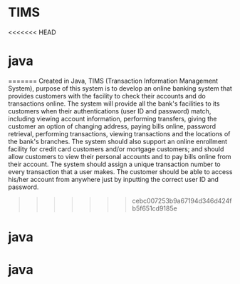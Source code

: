 # TIMS
<<<<<<< HEAD
# java
=======
Created in Java, TIMS (Transaction Information Management System), purpose of this system is to develop an online banking system that provides customers with the facility to check their accounts and do transactions online. The system will provide all the bank's facilities to its customers when their authentications (user ID and password) match, including viewing account information, performing transfers, giving the customer an option of changing address, paying bills online, password retrieval, performing transactions, viewing transactions and the locations of the bank's branches. 
The system should also support an online enrollment facility for credit card customers and/or mortgage customers; and should allow customers to view their personal accounts and to pay bills online from their account. 
The system should assign a unique transaction number to every transaction that a user makes. The customer should be able to access his/her account from anywhere just by inputting the correct user ID and password.
>>>>>>> cebc007253b9a67194d346d424fb5f651cd9185e
# java
# java
